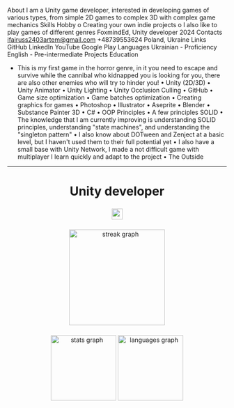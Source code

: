 About
I am a Unity game developer, interested in developing games of
various types, from simple 2D games to complex 3D with complex
game mechanics
Skills
Hobby
o Creating your own indie projects
o I also like to play games of different genres
FoxmindEd, Unity developer
2024
Contacts
ifairuss2403artem@gmail.com
+48739553624
Poland, Ukraine
Links
GitHub
LinkedIn
YouTube
Google Play
Languages
Ukrainian - Proficiency
English - Pre-intermediate
Projects
Education
- This is my first game in the horror genre,
in it you need to escape and survive while the cannibal
who kidnapped you is looking for you, there are also
other enemies who will try to hinder you!
• Unity (2D/3D)
• Unity Animator
• Unity Lighting
• Unity Occlusion Culling
• GitHub
• Game size optimization
• Game batches optimization
• Creating graphics for games
• Photoshop
• Illustrator
• Aseprite
• Blender
• Substance Painter 3D
• C#
• OOP Principles
• A few principles SOLID
• The knowledge that I am currently improving is
understanding SOLID principles, understanding "state
machines", and understanding the "singleton pattern"
• I also know about DOTween and Zenject at a basic level, but
I haven't used them to their full potential yet
• I also have a small base with Unity Network, I made a not
difficult game with multiplayer
I learn quickly and adapt to the project
• The Outside











---------------------------------------------------------------------------------------------------------------------------------------------------------------------------------------------




<h1 align="center">Unity developer</h1>

###

<div align="center">
  <a href="https://www.youtube.com/@ifairuss" target="_blank">
    <img src="https://img.shields.io/static/v1?message=Youtube&logo=youtube&label=&color=FF0000&logoColor=white&labelColor=&style=for-the-badge" height="25" alt="youtube logo"  />
  </a>
</div>

###

<div align="center">
  <img src="https://nirzak-streak-stats.vercel.app/?user=ifairuss&locale=en&mode=daily&theme=dark&hide_border=false&border_radius=5&order=3" height="220" alt="streak graph"  />
</div>

###

<div align="center">
  <img src="https://github-readme-stats.vercel.app/api?username=ifairuss&hide_title=false&hide_rank=false&show_icons=true&include_all_commits=true&count_private=true&disable_animations=false&theme=dracula&locale=en&hide_border=false&order=1" height="150" alt="stats graph"  />
  <img src="https://github-readme-stats.vercel.app/api/top-langs?username=ifairuss&locale=en&hide_title=false&layout=compact&card_width=320&langs_count=5&theme=dracula&hide_border=false&order=2" height="150" alt="languages graph"  />
</div>

###

